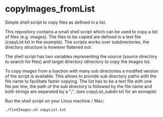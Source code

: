 # copyImages_fromList
Simple shell script to copy files as defined in a list. 


This repository contains a small shell script which can be used to copy 
a list of files (e.g. images). The files to be copied are defined in a 
text file (copyList.txt in the example). The scripts works over subdirectories,
the directory structure is however flatened out. 

The shell script has two variables representing the source (source directory to search for files) 
and target directory (directory to copy the images to).

To copy images from a loaction with many sub directories a modifed version
of the script is available. This allows to provide sub directory paths with
the file name to facilitate faster copying. The list has to be a text file
with one file per line, the path of the sub directory is followed by the 
file name and both strings are separated by a ";". (see copyList_subdir.txt for an exmaple)


Run the shell script on your Linux machine / Mac:
```
./findImages.sh copyList.txt
```

